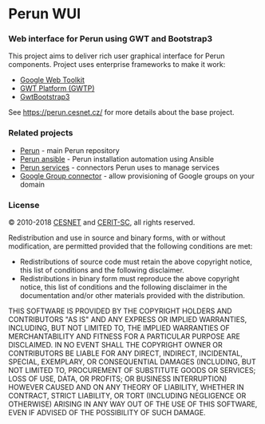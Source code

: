 Perun WUI
=========

### Web interface for Perun using GWT and Bootstrap3 ###

This project aims to deliver rich user graphical interface for Perun components. Project uses enterprise frameworks to make it work:

* [Google Web Toolkit](http://www.gwtproject.org/)
* [GWT Platform (GWTP)](https://www.arcbees.com/#!/products/gwtp)
* [GwtBootstrap3](https://github.com/gwtbootstrap3/gwtbootstrap3)

See https://perun.cesnet.cz/ for more details about the base project.

### Related projects ###

* [Perun](https://github.com/CESNET/perun) - main Perun repository
* [Perun ansible](https://github.com/CESNET/perun-ansible) - Perun installation automation using Ansible
* [Perun services](https://github.com/CESNET/perun-services) - connectors Perun uses to manage services
* [Google Group connector](https://github.com/CESNET/google-group-connector) - allow provisioning of Google groups on your domain

### License ###

&copy; 2010-2018 [CESNET](https://www.cesnet.cz/?lang=en) and [CERIT-SC](https://www.cerit-sc.cz/en/index.html), all rights reserved.

Redistribution and use in source and binary forms, with or without modification, are permitted provided that the following conditions are met:

- Redistributions of source code must retain the above copyright notice, this list of conditions and the following disclaimer.
- Redistributions in binary form must reproduce the above copyright notice, this list of conditions and the following disclaimer in the documentation and/or other materials provided with the distribution.

THIS SOFTWARE IS PROVIDED BY THE COPYRIGHT HOLDERS AND
CONTRIBUTORS "AS IS" AND ANY EXPRESS OR IMPLIED WARRANTIES,
INCLUDING, BUT NOT LIMITED TO, THE IMPLIED WARRANTIES OF
MERCHANTABILITY AND FITNESS FOR A PARTICULAR PURPOSE ARE
DISCLAIMED. IN NO EVENT SHALL THE COPYRIGHT OWNER OR CONTRIBUTORS
BE LIABLE FOR ANY DIRECT, INDIRECT, INCIDENTAL, SPECIAL,
EXEMPLARY, OR CONSEQUENTIAL DAMAGES (INCLUDING, BUT NOT LIMITED
TO, PROCUREMENT OF SUBSTITUTE GOODS OR SERVICES; LOSS OF USE,
DATA, OR PROFITS; OR BUSINESS INTERRUPTION) HOWEVER CAUSED AND ON
ANY THEORY OF LIABILITY, WHETHER IN CONTRACT, STRICT LIABILITY,
OR TORT (INCLUDING NEGLIGENCE OR OTHERWISE) ARISING IN ANY WAY
OUT OF THE USE OF THIS SOFTWARE, EVEN IF ADVISED OF THE
POSSIBILITY OF SUCH DAMAGE.
